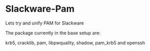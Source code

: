 # Slackware-Pam
Lets try and unify PAM for Slackware

The package currently in the base setup are:

krb5, cracklib, pam, libpwquality,
shadow, pam_krb5 and openssh
